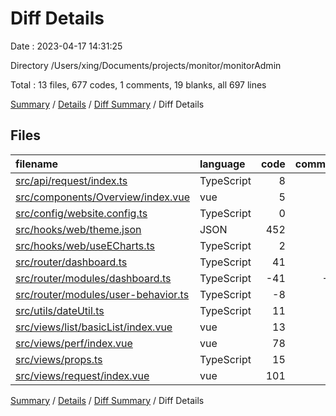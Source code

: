 # Diff Details

Date : 2023-04-17 14:31:25

Directory /Users/xing/Documents/projects/monitor/monitorAdmin

Total : 13 files,  677 codes, 1 comments, 19 blanks, all 697 lines

[Summary](results.md) / [Details](details.md) / [Diff Summary](diff.md) / Diff Details

## Files
| filename | language | code | comment | blank | total |
| :--- | :--- | ---: | ---: | ---: | ---: |
| [src/api/request/index.ts](/src/api/request/index.ts) | TypeScript | 8 | 0 | 2 | 10 |
| [src/components/Overview/index.vue](/src/components/Overview/index.vue) | vue | 5 | 0 | 1 | 6 |
| [src/config/website.config.ts](/src/config/website.config.ts) | TypeScript | 0 | 2 | 0 | 2 |
| [src/hooks/web/theme.json](/src/hooks/web/theme.json) | JSON | 452 | 0 | 1 | 453 |
| [src/hooks/web/useECharts.ts](/src/hooks/web/useECharts.ts) | TypeScript | 2 | 0 | 0 | 2 |
| [src/router/dashboard.ts](/src/router/dashboard.ts) | TypeScript | 41 | 10 | 4 | 55 |
| [src/router/modules/dashboard.ts](/src/router/modules/dashboard.ts) | TypeScript | -41 | -10 | -4 | -55 |
| [src/router/modules/user-behavior.ts](/src/router/modules/user-behavior.ts) | TypeScript | -8 | -1 | 0 | -9 |
| [src/utils/dateUtil.ts](/src/utils/dateUtil.ts) | TypeScript | 11 | 0 | 1 | 12 |
| [src/views/list/basicList/index.vue](/src/views/list/basicList/index.vue) | vue | 13 | 0 | 0 | 13 |
| [src/views/perf/index.vue](/src/views/perf/index.vue) | vue | 78 | 0 | 4 | 82 |
| [src/views/props.ts](/src/views/props.ts) | TypeScript | 15 | 0 | 3 | 18 |
| [src/views/request/index.vue](/src/views/request/index.vue) | vue | 101 | 0 | 7 | 108 |

[Summary](results.md) / [Details](details.md) / [Diff Summary](diff.md) / Diff Details